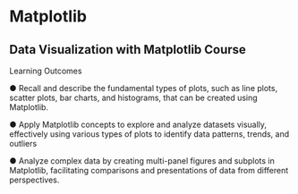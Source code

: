 # Matplotlib

##   Data Visualization with Matplotlib Course

Learning Outcomes


● Recall and describe the fundamental types of plots, such as line plots, scatter 
plots, bar charts, and histograms, that can be created using Matplotlib.


● Apply Matplotlib concepts to explore and analyze datasets visually, effectively 
using various types of plots to identify data patterns, trends, and outliers


● Analyze complex data by creating multi-panel figures and subplots in 
Matplotlib, facilitating comparisons and presentations of data from different 
perspectives.
